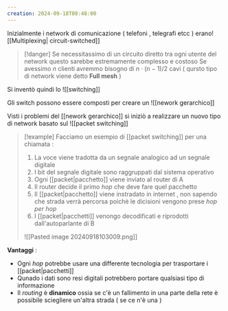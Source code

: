 ```yaml
---
creation: 2024-09-18T08:48:00
---
```

Inizialmente i network di comunicazione ( telefoni , telegrafi etcc ) erano![[Multiplexing| circuit-switched]] 
>[!danger] 
>Se necessitassimo di un circuito diretto tra ogni utente del network questo sarebbe estremamente complesso e costoso
>Se avessimo $n$ clienti avremmo bisogno di $n\cdot (n-1)/2$ cavi ( qursto tipo di network viene detto **Full mesh** )

Si inventò quindi lo ![[switching]]  

Gli switch possono essere composti per creare un ![[nework gerarchico]]

Visti i problemi del [[nework gerarchico]] si iniziò a realizzare un nuovo tipo di network basato sul ![[packet switching]]

>[!example] 
>Facciamo un esempio di [[packet switching]] per una chiamata :
>1. La voce viene tradotta da un segnale analogico ad un segnale digitale 
>2. I bit del segnale digitale sono raggruppati dal sistema operativo
>3. Ogni [[packet|pacchetto]] viene inviato al router di A
>4. Il router decide il primo *hop* che deve fare quel pacchetto 
>5. Il [[packet|pacchetto]] viene instradato in internet , non sapendo che strada verrà percorsa poichè le dicisioni vengono prese *hop per hop*
>6. I [[packet|pacchetti]] venongo decodificati e riprodotti dall'autoparlante di B
>   
>![[Pasted image 20240918103009.png]]

**Vantaggi** : 
+ Ogni *hop* potrebbe usare una differente tecnologia per trasportare i [[packet|pacchetti]] 
+ Qunado i dati sono resi digitali potrebbero portare qualsiasi tipo di informazione 
+ Il *routing* è **dinamico** ossia se c'è un fallimento in una parte della rete è possibile sciegliere un'altra strada ( se ce n'è una )
